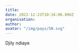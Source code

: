 ```yaml
---
title: 
date: 2022-12-23T10:34:06.896Z
organisation: 
author: 
avatar: "/img/pays/SN.svg"
---
```


Djily ndiaye